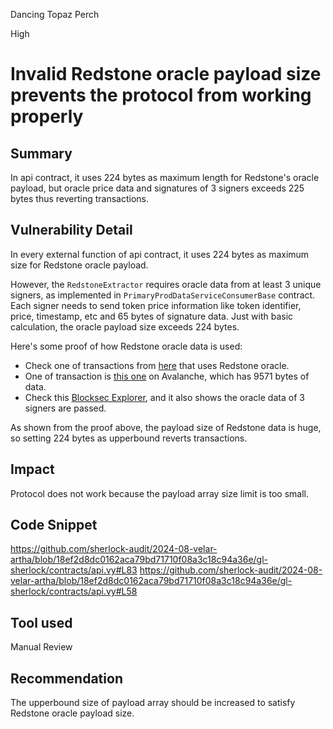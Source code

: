 Dancing Topaz Perch

High

# Invalid Redstone oracle payload size prevents the protocol from working properly

## Summary
In api contract, it uses 224 bytes as maximum length for Redstone's oracle payload, but oracle price data and signatures of 3 signers exceeds 225 bytes thus reverting transactions.

## Vulnerability Detail
In every external function of api contract, it uses 224 bytes as maximum size for Redstone oracle payload.

However, the `RedstoneExtractor` requires oracle data from at least 3 unique signers, as implemented in `PrimaryProdDataServiceConsumerBase` contract. Each signer needs to send token price information like token identifier, price, timestamp, etc and 65 bytes of signature data.
Just with basic calculation, the oracle payload size exceeds 224 bytes.

Here's some proof of how Redstone oracle data is used:

- Check one of transactions from [here](https://dune.com/hatskier/redstone) that uses Redstone oracle.
- One of transaction is [this one](https://snowtrace.io/tx/0x4a3b8cb8a5287f3da1d0026ea35a968b1f93e2c24bad3e587cef450b364e69ec?chainid=43114) on Avalanche, which has 9571 bytes of data.
- Check this [Blocksec Explorer](https://app.blocksec.com/explorer/tx/avalanche/0x4a3b8cb8a5287f3da1d0026ea35a968b1f93e2c24bad3e587cef450b364e69ec?line=87), and it also shows the oracle data of 3 signers are passed.

As shown from the proof above, the payload size of Redstone data is huge, so setting 224 bytes as upperbound reverts transactions.

## Impact
Protocol does not work because the payload array size limit is too small.

## Code Snippet
https://github.com/sherlock-audit/2024-08-velar-artha/blob/18ef2d8dc0162aca79bd71710f08a3c18c94a36e/gl-sherlock/contracts/api.vy#L83
https://github.com/sherlock-audit/2024-08-velar-artha/blob/18ef2d8dc0162aca79bd71710f08a3c18c94a36e/gl-sherlock/contracts/api.vy#L58

## Tool used
Manual Review

## Recommendation
The upperbound size of payload array should be increased to satisfy Redstone oracle payload size.